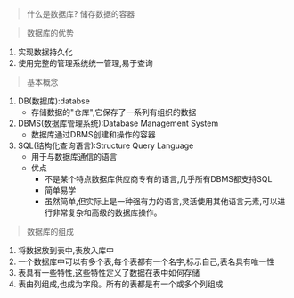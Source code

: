> 什么是数据库?
储存数据的容器

> 数据库的优势
1. 实现数据持久化
2. 使用完整的管理系统统一管理,易于查询

> 基本概念
1. DB(数据库):databse
    - 存储数据的"仓库",它保存了一系列有组织的数据
2. DBMS(数据库管理系统):Database Management System
    - 数据库通过DBMS创建和操作的容器
3. SQL(结构化查询语言):Structure Query Language
    - 用于与数据库通信的语言
    - 优点
        - 不是某个特点数据库供应商专有的语言,几乎所有DBMS都支持SQL
        - 简单易学
        - 虽然简单,但实际上是一种强有力的语言,灵活使用其他语言元素,可以进行非常复杂和高级的数据库操作。
> 数据库的组成
1. 将数据放到表中,表放入库中
2. 一个数据库中可以有多个表,每个表都有一个名字,标示自己,表名具有唯一性
3. 表具有一些特性,这些特性定义了数据在表中如何存储
4. 表由列组成,也成为字段。所有的表都是有一个或多个列组成
